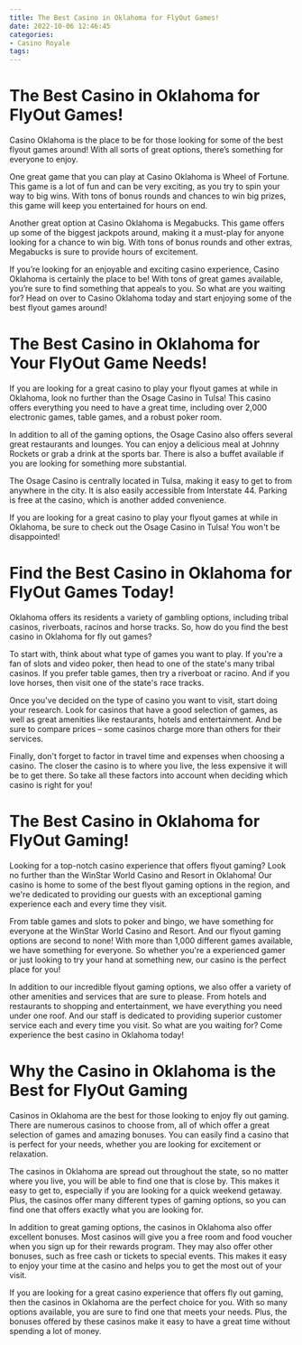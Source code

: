 ```yaml
---
title: The Best Casino in Oklahoma for FlyOut Games!
date: 2022-10-06 12:46:45
categories:
- Casino Royale
tags:
---
```



#  The Best Casino in Oklahoma for FlyOut Games!

Casino Oklahoma is the place to be for those looking for some of the best flyout games around! With all sorts of great options, there’s something for everyone to enjoy.

One great game that you can play at Casino Oklahoma is Wheel of Fortune. This game is a lot of fun and can be very exciting, as you try to spin your way to big wins. With tons of bonus rounds and chances to win big prizes, this game will keep you entertained for hours on end.

Another great option at Casino Oklahoma is Megabucks. This game offers up some of the biggest jackpots around, making it a must-play for anyone looking for a chance to win big. With tons of bonus rounds and other extras, Megabucks is sure to provide hours of excitement.

If you’re looking for an enjoyable and exciting casino experience, Casino Oklahoma is certainly the place to be! With tons of great games available, you’re sure to find something that appeals to you. So what are you waiting for? Head on over to Casino Oklahoma today and start enjoying some of the best flyout games around!

#  The Best Casino in Oklahoma for Your FlyOut Game Needs!

If you are looking for a great casino to play your flyout games at while in Oklahoma, look no further than the Osage Casino in Tulsa! This casino offers everything you need to have a great time, including over 2,000 electronic games, table games, and a robust poker room.

In addition to all of the gaming options, the Osage Casino also offers several great restaurants and lounges. You can enjoy a delicious meal at Johnny Rockets or grab a drink at the sports bar. There is also a buffet available if you are looking for something more substantial.

The Osage Casino is centrally located in Tulsa, making it easy to get to from anywhere in the city. It is also easily accessible from Interstate 44. Parking is free at the casino, which is another added convenience.

If you are looking for a great casino to play your flyout games at while in Oklahoma, be sure to check out the Osage Casino in Tulsa! You won't be disappointed!

#  Find the Best Casino in Oklahoma for FlyOut Games Today!

Oklahoma offers its residents a variety of gambling options, including tribal casinos, riverboats, racinos and horse tracks. So, how do you find the best casino in Oklahoma for fly out games?

To start with, think about what type of games you want to play. If you're a fan of slots and video poker, then head to one of the state's many tribal casinos. If you prefer table games, then try a riverboat or racino. And if you love horses, then visit one of the state's race tracks.

Once you've decided on the type of casino you want to visit, start doing your research. Look for casinos that have a good selection of games, as well as great amenities like restaurants, hotels and entertainment. And be sure to compare prices – some casinos charge more than others for their services.

Finally, don't forget to factor in travel time and expenses when choosing a casino. The closer the casino is to where you live, the less expensive it will be to get there. So take all these factors into account when deciding which casino is right for you!

#  The Best Casino in Oklahoma for FlyOut Gaming!

Looking for a top-notch casino experience that offers flyout gaming? Look no further than the WinStar World Casino and Resort in Oklahoma! Our casino is home to some of the best flyout gaming options in the region, and we're dedicated to providing our guests with an exceptional gaming experience each and every time they visit.

From table games and slots to poker and bingo, we have something for everyone at the WinStar World Casino and Resort. And our flyout gaming options are second to none! With more than 1,000 different games available, we have something for everyone. So whether you're a experienced gamer or just looking to try your hand at something new, our casino is the perfect place for you!

In addition to our incredible flyout gaming options, we also offer a variety of other amenities and services that are sure to please. From hotels and restaurants to shopping and entertainment, we have everything you need under one roof. And our staff is dedicated to providing superior customer service each and every time you visit. So what are you waiting for? Come experience the best casino in Oklahoma today!

#  Why the Casino in Oklahoma is the Best for FlyOut Gaming

Casinos in Oklahoma are the best for those looking to enjoy fly out gaming. There are numerous casinos to choose from, all of which offer a great selection of games and amazing bonuses. You can easily find a casino that is perfect for your needs, whether you are looking for excitement or relaxation.

The casinos in Oklahoma are spread out throughout the state, so no matter where you live, you will be able to find one that is close by. This makes it easy to get to, especially if you are looking for a quick weekend getaway. Plus, the casinos offer many different types of gaming options, so you can find one that offers exactly what you are looking for.

In addition to great gaming options, the casinos in Oklahoma also offer excellent bonuses. Most casinos will give you a free room and food voucher when you sign up for their rewards program. They may also offer other bonuses, such as free cash or tickets to special events. This makes it easy to enjoy your time at the casino and helps you to get the most out of your visit.

If you are looking for a great casino experience that offers fly out gaming, then the casinos in Oklahoma are the perfect choice for you. With so many options available, you are sure to find one that meets your needs. Plus, the bonuses offered by these casinos make it easy to have a great time without spending a lot of money.